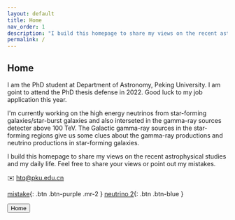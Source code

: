 ```yaml
---
layout: default
title: Home
nav_order: 1
description: "I build this homepage to share my views on the recent astrophysical studies and my daily life."
permalink: /
---
```


## Home

I am the PhD student at Department of Astronomy, Peking University. I am goint to attend the PhD thesis defense in 2022. Good luck to my job application this year.

I'm currently working on the high energy neutrinos from star-forming galaxies/star-burst galaxies and also interseted in the gamma-ray sources detecter above 100 TeV. The Galactic gamma-ray sources in the star-forming regions give us some clues about the gamma-ray productions and neutrino productions in star-forming galaxies. 

I build this homepage to share my views on the recent astrophysical studies and my daily life. Feel free to share your views or point out my mistakes.   

✉️ htq@pku.edu.cn

[mistake](http://example.com/){: .btn .btn-purple .mr-2 }
[neutrino 2](http://example.com/){: .btn .btn-blue }

<button type="button" name="button" class="btn">Home</button>
